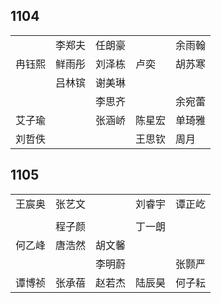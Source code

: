 ## 1104
|     |     |     |     |     |
| --- | --- | --- | --- | --- |
|  | 李郑夫 | 任朗豪 |  | 余雨翰 |
| 冉钰熙 | 鲜雨彤 | 刘泽栋 | 卢奕 | 胡苏寒 |
|  | 吕林镔 | 谢美琳 |  |  |
|  |  | 李思齐 |  | 余宛蕾 |
| 艾子瑜 |  | 张涵峤 | 陈星宏 | 单琦雅 |
| 刘哲佚 |  |  | 王思钦 | 周月 |

## 1105
|     |     |     |     |     |
| --- | --- | --- | --- | --- |
| 王宸奥 | 张艺文 |  | 刘睿宇 | 谭正屹 |
|  |  |  |  |  |
|  | 程子颜 |  | 丁一朗 |  |
| 何乙峰 | 唐浩然 | 胡文馨 |  |  |
|  |  | 李明蔚 |  | 张颢严 |
| 谭博祯 | 张承蓓 | 赵若杰 | 陆辰昊 | 何子耘 |

